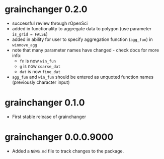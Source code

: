 # grainchanger 0.2.0

* successful review through rOpenSci
* added in functionality to aggregate data to polygon (use parameter `is_grid = FALSE`) 
* added in ability for user to specify aggregation function (`agg_fun`) in `winmove_agg`
* note that many parameter names have changed - check docs for more info: 
    * `fn` is now `win_fun`
    * `g` is now `coarse_dat`
    * `dat` is now `fine_dat`
* `agg_fun` and `win_fun` should be entered as unquoted function names (previously character input)

# grainchanger 0.1.0

* First stable release of grainchanger 

# grainchanger 0.0.0.9000

* Added a `NEWS.md` file to track changes to the package.
